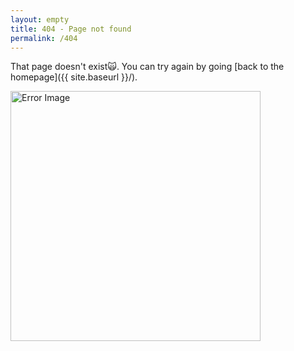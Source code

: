 ```yaml
---
layout: empty
title: 404 - Page not found
permalink: /404
---
```


That page doesn't exist🙀. You can try again by going [back to the homepage]({{ site.baseurl }}/).

<img src="{{ site.baseurl }}/images/404.gif" alt="Error Image" style="width: 400px;"/>
